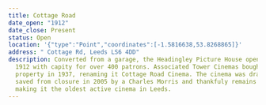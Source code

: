 ```yaml
---
title: Cottage Road
date_open: "1912"
date_close: Present
status: Open
location: '{"type":"Point","coordinates":[-1.5816638,53.8268865]}'
address: " Cottage Rd, Leeds LS6 4DD"
description: Converted from a garage, the Headingley Picture House opened in
  1912 with capity for over 400 patrons. Associated Tower Cinemas bought the
  property in 1937, renaming it Cottage Road Cinema. The cinema was dramatically
  saved from closure in 2005 by a Charles Morris and thankfuly remains open,
  making it the oldest active cinema in Leeds.
---
```

